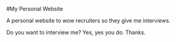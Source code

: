 #My Personal Website

A personal website to wow recruiters so they give me interviews. 

Do you want to interview me? Yes, yes you do. Thanks.
